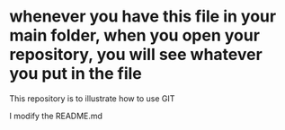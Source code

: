# whenever you have this file in your main folder, when you open your repository, you will see whatever you put in the file

This repository is to illustrate how to use GIT

I modify the README.md

